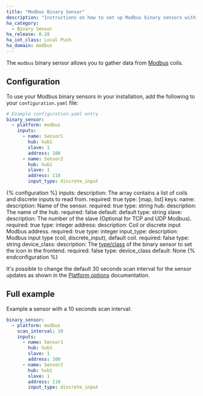 ```yaml
---
title: "Modbus Binary Sensor"
description: "Instructions on how to set up Modbus binary sensors within Home Assistant."
ha_category:
  - Binary Sensor
ha_release: 0.28
ha_iot_class: Local Push
ha_domain: modbus
---
```


The `modbus` binary sensor allows you to gather data from [Modbus](http://www.modbus.org/) coils.

## Configuration

To use your Modbus binary sensors in your installation, add the following to your `configuration.yaml` file:

```yaml
# Example configuration.yaml entry
binary_sensor:
  - platform: modbus
    inputs:
      - name: Sensor1
        hub: hub1
        slave: 1
        address: 100
      - name: Sensor2
        hub: hub1
        slave: 1
        address: 110
        input_type: discrete_input
```

{% configuration %}
inputs:
  description: The array contains a list of coils and discrete inputs to read from.
  required: true
  type: [map, list]
  keys:
    name:
      description: Name of the sensor.
      required: true
      type: string
    hub:
      description: The name of the hub.
      required: false
      default: default
      type: string
    slave:
      description: The number of the slave (Optional for TCP and UDP Modbus).
      required: true
      type: integer
    address:
      description: Coil or discrete input Modbus address.
      required: true
      type: integer
    input_type:
      description: Modbus input type (coil, discrete_input), default coil.
      required: false
      type: string
    device_class:
      description: The [type/class](/integrations/binary_sensor/#device-class) of the binary sensor to set the icon in the frontend.
      required: false
      type: device_class
      default: None
{% endconfiguration %}

It's possible to change the default 30 seconds scan interval for the sensor updates as shown in the [Platform options](/docs/configuration/platform_options/#scan-interval) documentation.

## Full example

Example a sensor with a 10 seconds scan interval:

```yaml
binary_sensor:
  - platform: modbus
    scan_interval: 10
    inputs:
      - name: Sensor1
        hub: hub1
        slave: 1
        address: 100
      - name: Sensor2
        hub: hub1
        slave: 1
        address: 110
        input_type: discrete_input
```
